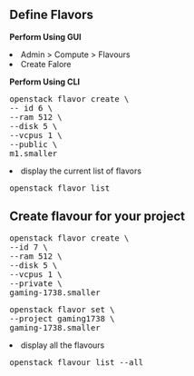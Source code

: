 Define Flavors
---------------------
<b>Perform Using GUI</b>
<li>Admin > Compute > Flavours </li>
<li>Create Falore </li>

<b>Perform Using CLI</b>
<pre>
openstack flavor create \
-- id 6 \
--ram 512 \
--disk 5 \
--vcpus 1 \
--public \
m1.smaller
</pre>

<li>display the current list of flavors</li>
<pre>
openstack flavor list
</pre>

Create flavour for your project
----------------------------------
<pre>
openstack flavor create \
--id 7 \
--ram 512 \
--disk 5 \
--vcpus 1 \
--private \
gaming-1738.smaller
</pre>

<pre>
openstack flavor set \
--project gaming1738 \
gaming-1738.smaller
</pre>

<li>display all the flavours</li>
<pre>
openstack flavour list --all
</pre>

